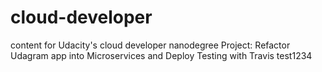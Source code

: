 # cloud-developer
content for Udacity's cloud developer nanodegree
Project: Refactor Udagram app into Microservices and Deploy
Testing with Travis test1234